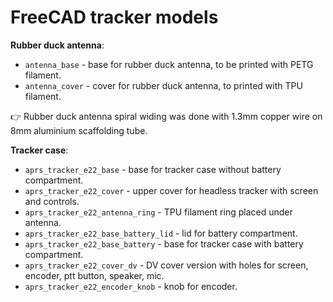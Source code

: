 # FreeCAD tracker models

**Rubber duck antenna**:
- `antenna_base` - base for rubber duck antenna, to be printed with PETG filament.
- `antenna_cover` - cover for rubber duck antenna, to printed with TPU filament.

&#128073; Rubber duck antenna spiral widing was done with 1.3mm copper wire on 8mm aluminium scaffolding tube.

**Tracker case**:
- `aprs_tracker_e22_base` - base for tracker case without battery compartment.
- `aprs_tracker_e22_cover` - upper cover for headless tracker with screen and controls.
- `aprs_tracker_e22_antenna_ring` - TPU filament ring placed under antenna.
- `aprs_tracker_e22_base_battery_lid` - lid for battery compartment.
- `aprs_tracker_e22_base_battery` - base for tracker case with battery compartment.
- `aprs_tracker_e22_cover_dv` - DV cover version with holes for screen, encoder, ptt button, speaker, mic.
- `aprs_tracker_e22_encoder_knob` - knob for encoder.
